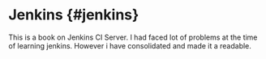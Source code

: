 # Jenkins {#jenkins}

This is a book on Jenkins CI Server. I had faced lot of problems at the time of learning jenkins. However i have consolidated and made it a readable.

